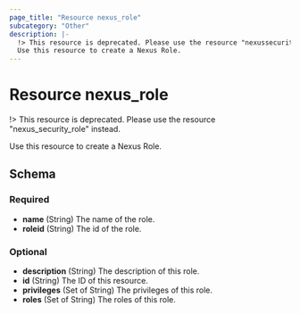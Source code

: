 ```yaml
---
page_title: "Resource nexus_role"
subcategory: "Other"
description: |-
  !> This resource is deprecated. Please use the resource "nexussecurityrole" instead.
  Use this resource to create a Nexus Role.
---
```

# Resource nexus_role
!> This resource is deprecated. Please use the resource "nexus_security_role" instead.

Use this resource to create a Nexus Role.

<!-- schema generated by tfplugindocs -->
## Schema

### Required

- **name** (String) The name of the role.
- **roleid** (String) The id of the role.

### Optional

- **description** (String) The description of this role.
- **id** (String) The ID of this resource.
- **privileges** (Set of String) The privileges of this role.
- **roles** (Set of String) The roles of this role.

